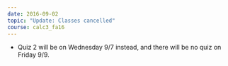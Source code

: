```yaml
---
date: 2016-09-02
topic: "Update: Classes cancelled"
course: calc3_fa16
---
```


- Quiz 2 will be on Wednesday 9/7 instead, and there will be no quiz on Friday 9/9.

